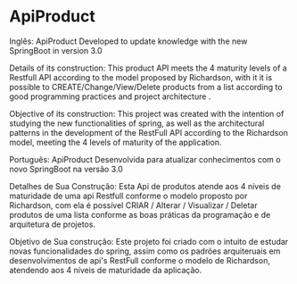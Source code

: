 # ApiProduct

Inglês:
ApiProduct Developed to update knowledge with the new SpringBoot in version 3.0

Details of its construction: This product API meets the 4 maturity levels of a Restfull API according to the model proposed by Richardson, with it it is possible to CREATE/Change/View/Delete products from a list according to good programming practices and project architecture .

Objective of its construction: This project was created with the intention of studying the new functionalities of spring, as well as the architectural patterns in the development of the RestFull API according to the Richardson model, meeting the 4 levels of maturity of the application.

Português:
ApiProduct Desenvolvida para atualizar conhecimentos com o novo SpringBoot na versão 3.0

Detalhes de Sua Construção: 
Esta Api de produtos atende aos 4 níveis de maturidade de uma api Restfull conforme o modelo proposto por Richardson, com ela é possível CRIAR / Alterar / Visualizar / Deletar 
produtos de uma lista conforme as boas práticas da programação e de arquitetura de projetos.

Objetivo de Sua construção: 
Este projeto foi criado com o intuito de estudar novas funcionalidades do spring, 
assim como os padrões arquiteruais em desenvolvimentos de api's RestFull conforme o modelo de Richardson, atendendo aos 4 níveis de maturidade da aplicação.
